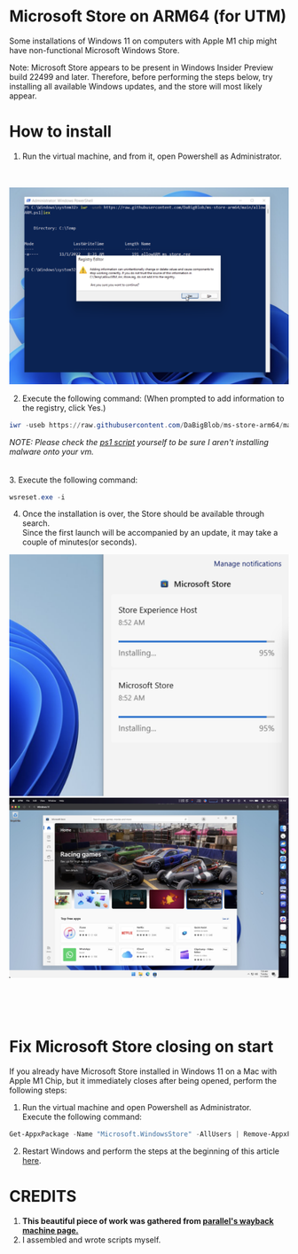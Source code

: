 # Microsoft Store on ARM64 (for UTM)
Some installations of Windows 11 on computers with Apple M1 chip might have non-functional Microsoft Windows Store.

Note: Microsoft Store appears to be present in Windows Insider Preview build 22499 and later. Therefore, before performing the steps below, try installing all available Windows updates, and the store will most likely appear.

# How to install
1. Run the virtual machine, and from it, open Powershell as Administrator.
<br><br><br>
<img src="https://github.com/DaBigBlob/ms-store-arm64/raw/main/assets/Screenshot%202022-11-01%20at%208.33.22%20AM.png" alt="">

2.  Execute the following command: (When prompted to add information to the registry, click Yes.)
```powershell
iwr -useb https://raw.githubusercontent.com/DaBigBlob/ms-store-arm64/main/allowARMv2.ps1|iex
```
*NOTE: Please check the [ps1 script](https://raw.githubusercontent.com/DaBigBlob/ms-store-arm64/main/allowARMv2.ps1) yourself to be sure I aren't installing malware onto your vm.*
<br><br><br>
3. Execute the following command:
```powershell
wsreset.exe -i
```
4. Once the installation is over, the Store should be available through search.<br>
Since the first launch will be accompanied by an update, it may take a couple of minutes(or seconds).
<img src="https://github.com/DaBigBlob/ms-store-arm64/raw/main/assets/Screenshot%202022-11-01%20at%208.54.47%20AM.png" alt="installing pic">
<img src="https://github.com/DaBigBlob/ms-store-arm64/raw/main/assets/Screenshot%202022-11-01%20at%207.26.33%20AM.png" alt="in action screenshot">

<br><br><br>
# Fix Microsoft Store closing on start
If you already have Microsoft Store installed in Windows 11 on a Mac with Apple M1 Chip, but it immediately closes after being opened, perform the following steps:

1. Run the virtual machine and open Powershell as Administrator.<br>
Execute the following command:
```powershell
Get-AppxPackage -Name "Microsoft.WindowsStore" -AllUsers | Remove-AppxPackage
```
2. Restart Windows and perform the steps at the beginning of this article [here](#how-to-install).

# CREDITS
1. **This beautiful piece of work was gathered from [parallel's wayback machine page.](https://web.archive.org/web/20211128085342/https://kb.parallels.com/en/128520)**
2. I assembled and wrote scripts myself.
